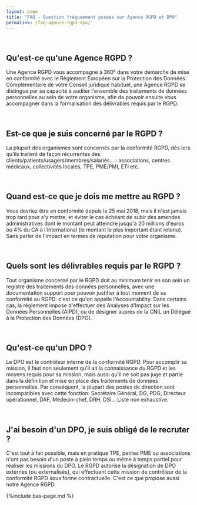 ```yaml
---
layout: page
title: "FAQ - Question fréquemment posées sur Agence RGPD et DPO"
permalink: /faq-agence-rgpd-dpo/
---
```


&nbsp;

## Qu'est-ce qu'une Agence RGPD ?
Une Agence RGPD vous accompagne à 360° dans votre démarche de mise en conformité avec le Règlement Européen sur la Protection des Données. Complémentaire de votre Conseil juridique habituel, une Agence RGPD se distingue par sa capacité à auditer l'ensemble des traitements de données personnelles au sein de votre organisme, afin de pouvoir ensuite vous accompagner dans la formalisation des délivrables requis par le RGPD.

&nbsp;

## Est-ce que je suis concerné par le RGPD ?
La plupart des organismes sont concernés par la conformité RGPD, dès lors qu'ils traitent de façon récurrentes des clients/patients/usagers/membres/salariés... : associations, centres médicaux, collectivités locales, TPE, PME/PMI, ETI etc.

&nbsp;

## Quand est-ce que je dois me mettre au RGPD ?
Vous devriez être en conformité depuis le 25 mai 2018, mais il n'est jamais trop tard pour s'y mettre, et éviter le cas échéant de subir des amendes administratives dont le montant peut atteindre jusqu'à 20 millions d'euros ou 4% du CA à l'international (le montant le plus important étant retenu). Sans parler de l'impact en termes de réputation pour votre organisme.

&nbsp;

## Quels sont les délivrables requis par le RGPD ?
Tout organisme concerné par le RGPD doit au minimum tenir en son sein un registre des traitements des données personnelles, avec une documentation support pour pouvoir justifier à tout moment de sa conformité au RGPD: c'est ce qu'on appelle l'Accountability. Dans certains cas, la règlement impose d'effectuer des Analyses d'Impact sur les Données Personnelles (AIPD), ou de désigner auprès de la CNIL un Délégué à la Protection des Données (DPO).

&nbsp;

## Qu'est-ce qu'un DPO ?
Le DPO est le contrôleur interne de la conformité RGPD. Pour accomplir sa mission, il faut non seulement qu'il ait la connaissance du RGPD et les moyens requis pour sa mission, mais aussi qu'il ne soit pas juge et partie dans la définition et mise en place des traitements de données personnelles. Par conséquent, la plupart des postes de direction sont incompatibles avec cette fonction: Secrétaire Général, DG, PDG, Directeur opérationnel, DAF, Médecin-chef, DRH, DSI... Liste non exhaustive.

&nbsp;

## J'ai besoin d'un DPO, je suis obligé de le recruter ?
C'est tout à fait possible, mais en pratique TPE, petites PME ou associations n'ont pas besoin d'un poste à plein temps ou même à temps partiel pour réaliser les missions du DPO. Le RGPD autorise la désignation de DPO externes (ou externalisés), qui effectuent cette mission de contrôleur de la conformité RGPD sous forme contractuelle. C'est ce que propose aussi notre Agence RGPD.



{%include bas-page.md %}
